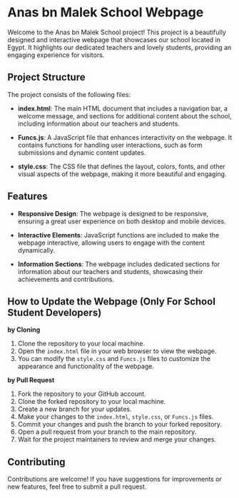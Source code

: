 # Anas bn Malek School Webpage

Welcome to the Anas bn Malek School project! This project is a beautifully designed and interactive webpage that showcases our school located in Egypt. It highlights our dedicated teachers and lovely students, providing an engaging experience for visitors.

## Project Structure

The project consists of the following files:

- **index.html**: The main HTML document that includes a navigation bar, a welcome message, and sections for additional content about the school, including information about our teachers and students.
  
- **Funcs.js**: A JavaScript file that enhances interactivity on the webpage. It contains functions for handling user interactions, such as form submissions and dynamic content updates.
  
- **style.css**: The CSS file that defines the layout, colors, fonts, and other visual aspects of the webpage, making it more beautiful and engaging.

## Features

- **Responsive Design**: The webpage is designed to be responsive, ensuring a great user experience on both desktop and mobile devices.
  
- **Interactive Elements**: JavaScript functions are included to make the webpage interactive, allowing users to engage with the content dynamically.
  
- **Information Sections**: The webpage includes dedicated sections for information about our teachers and students, showcasing their achievements and contributions.

## How to Update the Webpage (Only For School Student Developers)

**by Cloning**
1. Clone the repository to your local machine.
2. Open the `index.html` file in your web browser to view the webpage.
3. You can modify the `style.css` and `Funcs.js` files to customize the appearance and functionality of the webpage.

**by Pull Request**
1. Fork the repository to your GitHub account.
2. Clone the forked repository to your local machine.
3. Create a new branch for your updates.
4. Make your changes to the `index.html`, `style.css`, or `Funcs.js` files.
5. Commit your changes and push the branch to your forked repository.
6. Open a pull request from your branch to the main repository.
7. Wait for the project maintainers to review and merge your changes.

## Contributing

Contributions are welcome! If you have suggestions for improvements or new features, feel free to submit a pull request.
